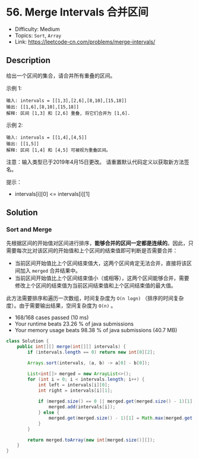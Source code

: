# 56. Merge Intervals 合并区间

- Difficulty: Medium
- Topics: `Sort`, `Array`
- Link: https://leetcode-cn.com/problems/merge-intervals/

## Description

给出一个区间的集合，请合并所有重叠的区间。

示例 1:
```
输入: intervals = [[1,3],[2,6],[8,10],[15,18]]
输出: [[1,6],[8,10],[15,18]]
解释: 区间 [1,3] 和 [2,6] 重叠, 将它们合并为 [1,6].
```
示例 2:
```
输入: intervals = [[1,4],[4,5]]
输出: [[1,5]]
解释: 区间 [1,4] 和 [4,5] 可被视为重叠区间。
```
注意：输入类型已于2019年4月15日更改。 请重置默认代码定义以获取新方法签名。

提示：
- intervals[i][0] <= intervals[i][1]

## Solution

### Sort and Merge

先根据区间的开始值对区间进行排序，**能够合并的区间一定都是连续的**。因此，只需要每次比对该区间的开始值和上个区间的结束值即可判断是否需要合并：
- 当前区间开始值比上个区间结束值大，这两个区间肯定无法合并，直接将该区间加入 `merged` 合并结果中。
- 当前区间开始值比上个区间结束值小（或相等），这两个区间能够合并，需要修改上个区间的结束值为当前区间结束值和上个区间结束值的最大值。

此方法需要排序和遍历一次数组，时间复杂度为 `O(n logn)` （排序的时间复杂度）。由于需要输出结果，空间复杂度为 `O(n)` 。

- 168/168 cases passed (10 ms)
- Your runtime beats 23.26 % of java submissions
- Your memory usage beats 98.38 % of java submissions (40.7 MB)

```java
class Solution {
    public int[][] merge(int[][] intervals) {
        if (intervals.length == 0) return new int[0][2];

        Arrays.sort(intervals, (a, b) -> a[0] - b[0]);

        List<int[]> merged = new ArrayList<>();
        for (int i = 0; i < intervals.length; i++) {
            int left = intervals[i][0];
            int right = intervals[i][1];
            
            if (merged.size() == 0 || merged.get(merged.size() - 1)[1] < left) {
                merged.add(intervals[i]);
            } else {
                merged.get(merged.size() - 1)[1] = Math.max(merged.get(merged.size() - 1)[1], right);
            }
        }

        return merged.toArray(new int[merged.size()][]);
    }
}
```
